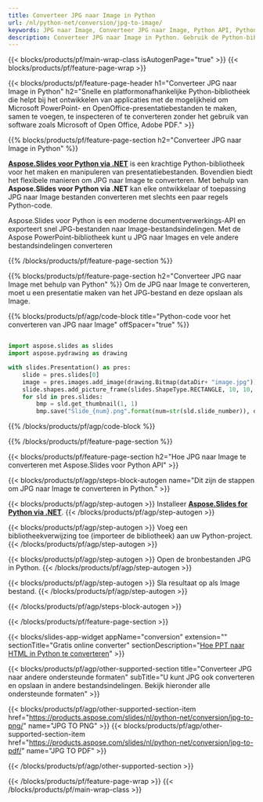 ```yaml
---
title: Converteer JPG naar Image in Python
url: /nl/python-net/conversion/jpg-to-image/
keywords: JPG naar Image, Converteer JPG naar Image, Python API, Python Library, JPG, Image
description: Converteer JPG naar Image in Python. Gebruik de Python-bibliotheek-API om JPG-bestanden naar Image-bestanden te converteren
---
```


{{< blocks/products/pf/main-wrap-class isAutogenPage="true" >}}
{{< blocks/products/pf/feature-page-wrap >}}

{{< blocks/products/pf/feature-page-header h1="Converteer JPG naar Image in Python" h2="Snelle en platformonafhankelijke Python-bibliotheek die helpt bij het ontwikkelen van applicaties met de mogelijkheid om Microsoft PowerPoint- en OpenOffice-presentatiebestanden te maken, samen te voegen, te inspecteren of te converteren zonder het gebruik van software zoals Microsoft of Open Office, Adobe PDF." >}}

{{% blocks/products/pf/feature-page-section h2="Converteer JPG naar Image in Python" %}}

[**Aspose.Slides voor Python via .NET**](https://products.aspose.com/slides/nl/python-net/) is een krachtige Python-bibliotheek voor het maken en manipuleren van presentatiebestanden. Bovendien biedt het flexibele manieren om JPG naar Image te converteren. Met behulp van **Aspose.Slides voor Python via .NET** kan elke ontwikkelaar of toepassing JPG naar Image bestanden converteren met slechts een paar regels Python-code.

Aspose.Slides voor Python is een moderne documentverwerkings-API en exporteert snel JPG-bestanden naar Image-bestandsindelingen. Met de Aspose PowerPoint-bibliotheek kunt u JPG naar Images en vele andere bestandsindelingen converteren

{{% /blocks/products/pf/feature-page-section %}}

{{% blocks/products/pf/feature-page-section  h2="Converteer JPG naar Image met behulp van Python" %}}
Om de JPG naar Image te converteren, moet u een presentatie maken van het JPG-bestand en deze opslaan als Image.

{{% blocks/products/pf/agp/code-block title="Python-code voor het converteren van JPG naar Image" offSpacer="true" %}}

```python

import aspose.slides as slides
import aspose.pydrawing as drawing

with slides.Presentation() as pres:
    slide = pres.slides[0]
    image = pres.images.add_image(drawing.Bitmap(dataDir+ "image.jpg"))
	slide.shapes.add_picture_frame(slides.ShapeType.RECTANGLE, 10, 10, 100, 100, image)
    for sld in pres.slides:
        bmp = sld.get_thumbnail(1, 1)
        bmp.save("Slide_{num}.png".format(num=str(sld.slide_number)), drawing.imaging.ImageFormat.png)

```


{{% /blocks/products/pf/agp/code-block %}}

{{% /blocks/products/pf/feature-page-section %}}

{{< blocks/products/pf/feature-page-section  h2="Hoe JPG naar Image te converteren met Aspose.Slides voor Python API" >}}

{{< blocks/products/pf/agp/steps-block-autogen name="Dit zijn de stappen om JPG naar Image te converteren in Python." >}}

{{< blocks/products/pf/agp/step-autogen >}}
Installeer [**Aspose.Slides for Python via .NET**](https://products.aspose.com/slides/nl/python-net/).
{{< /blocks/products/pf/agp/step-autogen >}}

{{< blocks/products/pf/agp/step-autogen >}}
Voeg een bibliotheekverwijzing toe (importeer de bibliotheek) aan uw Python-project.
{{< /blocks/products/pf/agp/step-autogen >}}

{{< blocks/products/pf/agp/step-autogen >}}
Open de bronbestanden JPG in Python.
{{< /blocks/products/pf/agp/step-autogen >}}

{{< blocks/products/pf/agp/step-autogen >}}
Sla resultaat op als Image bestand.
{{< /blocks/products/pf/agp/step-autogen >}}

{{< /blocks/products/pf/agp/steps-block-autogen >}}

{{< /blocks/products/pf/feature-page-section >}}

{{< blocks/slides-app-widget  appName="conversion" extension="" sectionTitle="Gratis online converter" sectionDescription="[Hoe PPT naar HTML in Python te converteren](https://products.aspose.com/slides/nl/python-net/conversion/ppt-to-html/)" >}}

{{< blocks/products/pf/agp/other-supported-section title="Converteer JPG naar andere ondersteunde formaten" subTitle="U kunt JPG ook converteren en opslaan in andere bestandsindelingen. Bekijk hieronder alle ondersteunde formaten" >}}

{{< blocks/products/pf/agp/other-supported-section-item href="https://products.aspose.com/slides/nl/python-net/conversion/jpg-to-png/" name="JPG TO PNG" >}}
{{< blocks/products/pf/agp/other-supported-section-item href="https://products.aspose.com/slides/nl/python-net/conversion/jpg-to-pdf/" name="JPG TO PDF" >}}


{{< /blocks/products/pf/agp/other-supported-section >}}

{{< /blocks/products/pf/feature-page-wrap >}}
{{< /blocks/products/pf/main-wrap-class >}}